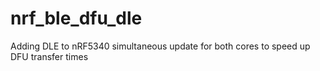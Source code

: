 # nrf_ble_dfu_dle
Adding DLE to nRF5340 simultaneous update for both cores to speed up DFU transfer times
